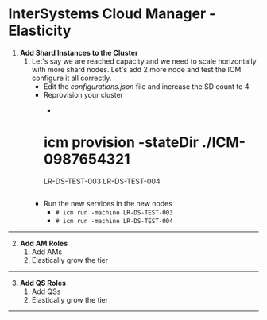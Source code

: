 # InterSystems Cloud Manager - Elasticity

1. **Add Shard Instances to the Cluster**
    1. Let's say we are reached capacity and we need to scale horizontally with more shard nodes. Let's add 2 more node and test the ICM configure it all correctly.
    	* Edit the *configurations.json* file and increase the SD count to 4
    	* Reprovision your cluster
    		- ```
    		# icm provision -stateDir ./ICM-0987654321
    		LR-DS-TEST-003
    		LR-DS-TEST-004
    		```
    	* Run the new services in the new nodes
    		- ```# icm run -machine LR-DS-TEST-003```
    		- ```# icm run -machine LR-DS-TEST-004```

---

2. **Add AM Roles**
	1. Add AMs
	2. Elastically grow the tier

---

3. **Add QS Roles**
	1. Add QSs
	2. Elastically grow the tier

---


